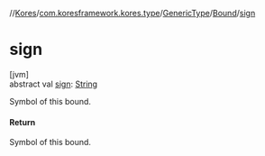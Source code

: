 //[Kores](../../../../index.md)/[com.koresframework.kores.type](../../index.md)/[GenericType](../index.md)/[Bound](index.md)/[sign](sign.md)

# sign

[jvm]\
abstract val [sign](sign.md): [String](https://kotlinlang.org/api/latest/jvm/stdlib/kotlin/-string/index.html)

Symbol of this bound.

#### Return

Symbol of this bound.
